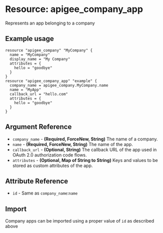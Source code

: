 # Resource: apigee_company_app
Represents an app belonging to a company
## Example usage
```hcl
resource "apigee_company" "MyCompany" {
  name = "MyCompany"
  display_name = "My Company"
  attributes = {
    hello = "goodbye"
  }
}
resource "apigee_company_app" "example" {
  company_name = apigee_company.MyCompany.name
  name = "MyApp"
  callback_url = "hello.com"
  attributes = {
    hello = "goodbye"
  }
}
```
## Argument Reference
* `company_name` - **(Required, ForceNew, String)** The name of a company.
* `name` - **(Required, ForceNew, String)** The name of the app.
* `callback_url` - **(Optional, String)** The callback URL of the app used in OAuth 2.0 authorization code flows.
* `attributes` - **(Optional, Map of String to String)** Keys and values to be stored as custom attributes of the app.
## Attribute Reference
* `id` - Same as `company_name`:`name`
## Import
Company apps can be imported using a proper value of `id` as described above

